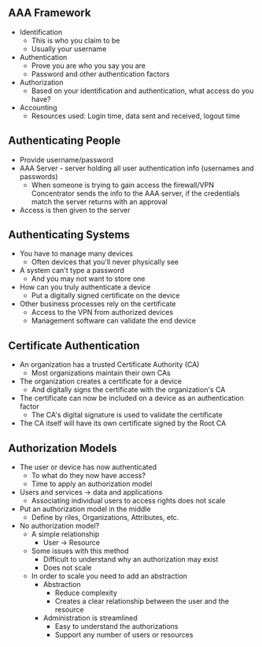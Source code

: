 ## AAA Framework
- Identification
	- This is who you claim to be
	- Usually your username
- Authentication
	- Prove you are who you say you are
	- Password and other authentication factors
- Authorization
	- Based on your identification and authentication, what access do you have?
- Accounting
	- Resources used: Login time, data sent and received, logout time
## Authenticating People
- Provide username/password
- AAA Server - server holding all user authentication info (usernames and passwords)
	- When someone is trying to gain access the firewall/VPN Concentrator sends the info to the AAA server, if the credentials match the server returns with an approval
- Access is then given to the server
## Authenticating Systems
- You have to manage many devices
	- Often devices that you'll never physically see
- A system can't type a password
	- And you may not want to store one
- How can you truly authenticate a device
	- Put a digitally signed certificate on the device
- Other business processes rely on the certificate
	- Access to the VPN from authorized devices
	- Management software can validate the end device
## Certificate Authentication
- An organization has a trusted Certificate Authority (CA)
	- Most organizations maintain their own CAs
- The organization creates a certificate for a device
	- And digitally signs the certificate with the organization's CA
- The certificate can now be included on a device as an authentication factor
	- The CA's digital signature is used to validate the certificate
- The CA itself will have its own certificate signed by the Root CA
## Authorization Models
- The user or device has now authenticated
	- To what do they now have access?
	- Time to apply an authorization model
- Users and services -> data and applications
	- Associating individual users to access rights does not scale
- Put an authorization model in the middle
	- Define by riles, Organizations, Attributes, etc.
- No authorization model?
	- A simple relationship
		- User -> Resource
	- Some issues with this method
		- Difficult to understand why an authorization may exist
		- Does not scale
	- In order to scale you need to add an abstraction
		- Abstraction
			- Reduce complexity
			- Creates a clear relationship between the user and the resource
		- Administration is streamlined
			- Easy to understand the authorizations
			- Support any number of users or resources

